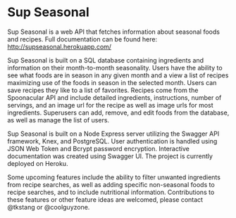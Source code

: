# Sup Seasonal

Sup Seasonal is a web API that fetches information about seasonal foods and recipes. Full documentation can be found here: http://supseasonal.herokuapp.com/

Sup Seasonal is built on a SQL database containing ingredients and information on their month-to-month seasonality. Users have the ability to see what foods are in season in any given month and a view a list of recipes maximizing use of the foods in season in the selected month. Users can save recipes they like to a list of favorites. Recipes come from the Spoonacular API and include detailed ingredients, instructions, number of servings, and an image url for the recipe as well as image urls for most ingredients. Superusers can add, remove, and edit foods from the database, as well as manage the list of users.

Sup Seasonal is built on a Node Express server utilizing the Swagger API framework, Knex, and PostgreSQL. User authentication is handled using JSON Web Token and Bcrypt password encryption. Interactive documentation was created using Swagger UI. The project is currently deployed on Heroku.

Some upcoming features include the ability to filter unwanted ingredients from recipe searches, as well as adding specific non-seasonal foods to recipe searches, and to include nutritional information. Contributions to these features or other feature ideas are welcomed, please contact @tkstang or @coolguyzone.
